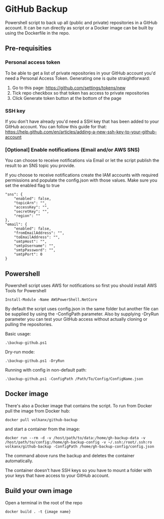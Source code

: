 # GitHub Backup
Powershell script to back up all (public and private) repositories in a GitHub account. It can be run directly as script or a Docker image can be built by using the Dockerfile in the repo.

## Pre-requisities

### Personal access token
To be able to get a list of private repositories in your GitHub account you'd need a Personal Access Token. Generating one is quite straightforward:

1. Go to this page: https://github.com/settings/tokens/new
2. Tick repo checkbox so that token has access to private repositories
3. Click Generate token button at the bottom of the page

### SSH key
If you don't have already you'd need a SSH key that has been added to your GitHub account. You can follow this guide for that: https://help.github.com/en/articles/adding-a-new-ssh-key-to-your-github-account

### [Optional] Enable notifications (Email and/or AWS SNS) 
You can choose to receive notifications via Email or let the script publish the result to an SNS topic you provide. 

If you choose to receive notifications create the IAM accounts with required permissions and populate the config.json with those values. Make sure you set the enabled flag to true

```
"sns": {
    "enabled": false,
    "topicArn": "",
    "accessKey": "",
    "secretKey": "",
    "region": ""
},
"email": {
    "enabled": false,
    "fromEmailAddress": "",
    "toEmailAddress": "",
    "smtpHost": "",
    "smtpUsername": "",
    "smtpPassword": "",
    "smtpPort": 0
}
```

## Powershell
Powershell script uses AWS for notifications so first you should install AWS Tools for Powershell

```
Install-Module -Name AWSPowerShell.NetCore
```

By default the script uses config.json in the same folder but another file can be supplied by using the -ConfigPath parameter. Also by supplying -DryRun parameter you can test your GitHub access without actually cloning or pulling the repositories.

Basic usage:

```
.\backup-github.ps1 
```

Dry-run mode:

```
.\backup-github.ps1 -DryRun
```

Running with config in non-default path:

```
.\backup-github.ps1 -ConfigPath /Path/To/Config/ConfigName.json
```

## Docker image
There's also a Docker image that contains the script. To run from Docker pull the image from Docker hub:

```
docker pull volkanx/github-backup
```

and start a container from the image:

```
docker run --rm -d -v /host/path/to/data:/home/gh-backup-data -v /host/path/to/config:/home/gh-backup-config -v ~/.ssh:/root/.ssh:ro volkanx/github-backup -ConfigPath /home/gh-backup-config/config.json
```

The command above runs the backup and deletes the container automatically. 

The container doesn't have SSH keys so you have to mount a folder with your keys that have access to your GitHub account. 

## Build your own image

Open a terminal in the root of the repo

```
docker build . -t {image name}
```



